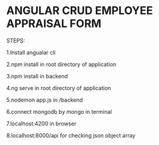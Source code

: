 # ANGULAR CRUD EMPLOYEE APPRAISAL FORM

STEPS:

1.Install angualar cli

2.npm install in root directory of application

3.npm install in backend

4.ng serve in root directory of application

5.nodemon app.js in /backend

6.connect mongodb by mongo in terminal 

7.localhost:4200 in browser

8.localhost:8000/api for checking json object array


